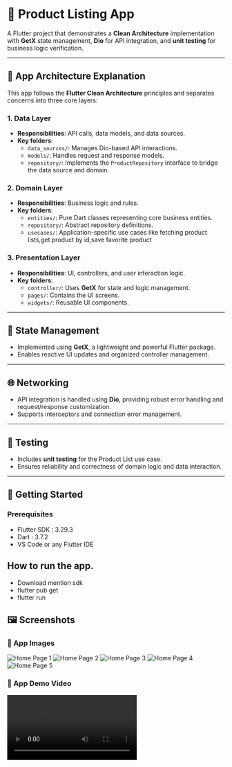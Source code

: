 # 🛒 Product Listing App

A Flutter project that demonstrates a **Clean Architecture** implementation with **GetX** state management, **Dio** for API integration, and **unit testing** for business logic verification.

---

## 🧱 App Architecture Explanation

This app follows the **Flutter Clean Architecture** principles and separates concerns into three core layers:

### 1. **Data Layer**

- **Responsibilities**: API calls, data models, and data sources.
- **Key folders**:
  - `data_sources/`: Manages Dio-based API interactions.
  - `models/`: Handles request and response models.
  - `repository/`: Implements the `ProductRepository` interface to bridge the data source and domain.

### 2. **Domain Layer**

- **Responsibilities**: Business logic and rules.
- **Key folders**:
  - `entities/`: Pure Dart classes representing core business entities.
  - `repository/`: Abstract repository definitions.
  - `usecases/`: Application-specific use cases like fetching product lists,get product by id,save favorite product

### 3. **Presentation Layer**

- **Responsibilities**: UI, controllers, and user interaction logic.
- **Key folders**:
  - `controller/`: Uses **GetX** for state and logic management.
  - `pages/`: Contains the UI screens.
  - `widgets/`: Reusable UI components.

---

## 🧰 State Management

- Implemented using **GetX**, a lightweight and powerful Flutter package.
- Enables reactive UI updates and organized controller management.

---

## 🌐 Networking

- API integration is handled using **Dio**, providing robust error handling and request/response customization.
- Supports interceptors and connection error management.

---

## 🧪 Testing

- Includes **unit testing** for the Product List use case.
- Ensures reliability and correctness of domain logic and data interaction.

---

## 🚀 Getting Started

### Prerequisites

- Flutter SDK : 3.29.3
- Dart : 3.7.2
- VS Code or any Flutter IDE

## How to run the app.

- Download mention sdk
- flutter pub get
- flutter run

## 🖼️ Screenshots

### 📱 App Images

![Home Page 1](assets/screenshots/Screenshot_2025-05-12-20-22-34-46_10da17da4d4f772a112bb6899a4c89a9.jpg)
![Home Page 2](assets/screenshots/Screenshot_2025-05-12-20-22-53-60_10da17da4d4f772a112bb6899a4c89a9.jpg)
![Home Page 3](assets/screenshots/Screenshot_2025-05-12-20-23-02-92_10da17da4d4f772a112bb6899a4c89a9.jpg)
![Home Page 4](assets/screenshots/Screenshot_2025-05-12-20-23-08-16_10da17da4d4f772a112bb6899a4c89a9.jpg)
![Home Page 5](assets/screenshots/Screenshot_2025-05-12-20-23-20-85_10da17da4d4f772a112bb6899a4c89a9.jpg)

### 📱 App Demo Video

![Demo Video](assets/screenshots/video.mp4)
